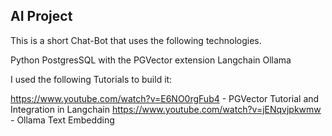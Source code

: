 ## AI Project

This is a short Chat-Bot that uses the following technologies.

Python
PostgresSQL with the PGVector extension
Langchain
Ollama

I used the following Tutorials to build it:

https://www.youtube.com/watch?v=E6NO0rgFub4 - PGVector Tutorial and Integration in Langchain
https://www.youtube.com/watch?v=jENqvjpkwmw - Ollama Text Embedding

